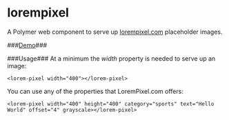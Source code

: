 # lorempixel
A Polymer web component to serve up [lorempixel.com](http://www.lorempixel.com) placeholder images.

###[Demo](http://derekshull.github.io/lorempixel/)###
 
###Usage###
At a minimum the *width* property is needed to serve up an image:
```
<lorem-pixel width="400"></lorem-pixel>
```

You can use any of the properties that LoremPixel.com offers:
```
<lorem-pixel width="400" height="400" category="sports" text="Hello World" offset="4" grayscale></lorem-pixel>
```
